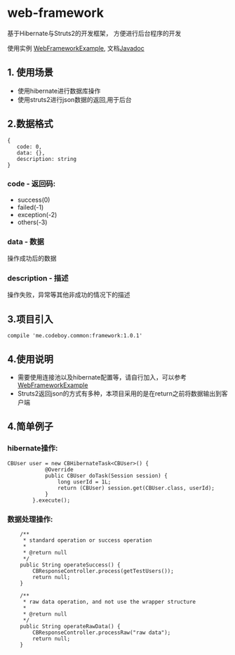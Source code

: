 # web-framework
基于Hibernate与Struts2的开发框架， 方便进行后台程序的开发

使用实例 [WebFrameworkExample](https://github.com/androiddevelop/WebFrameworkExample),  文档[Javadoc](http://doc.codeboy.me/Framework/)

## 1. 使用场景
 
 - 使用hibernate进行数据库操作
 - 使用struts2进行json数据的返回,用于后台
 
 
## 2.数据格式
 
 ```
 {
    code: 0,
    data: {},
    description: string
 }
 ```
 
### **code** - 返回码: 

- success(0) 
- failed(-1) 
- exception(-2) 
- others(-3)
 
### **data** - 数据

操作成功后的数据

### **description** - 描述 

  操作失败，异常等其他非成功的情况下的描述

## 3.项目引入

	compile 'me.codeboy.common:framework:1.0.1'

## 4.使用说明

- 需要使用连接池以及hibernate配置等，请自行加入，可以参考[WebFrameworkExample](https://github.com/androiddevelop/WebFrameworkExample)
- Struts2返回json的方式有多种，本项目采用的是在return之前将数据输出到客户端

## 4.简单例子

### hibernate操作:

```
CBUser user = new CBHibernateTask<CBUser>() {
            @Override
            public CBUser doTask(Session session) {
                long userId = 1L;
                return (CBUser) session.get(CBUser.class, userId);
            }
        }.execute();
```
 
### 数据处理操作: 

```
    /**
     * standard operation or success operation
     *
     * @return null
     */
    public String operateSuccess() {
        CBResponseController.process(getTestUsers());
        return null;
    }

    /**
     * raw data operation, and not use the wrapper structure
     *
     * @return null
     */
    public String operateRawData() {
        CBResponseController.processRaw("raw data");
        return null;
    }

```